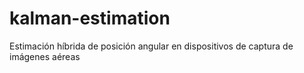# kalman-estimation
Estimación híbrida de posición angular en dispositivos de captura de imágenes aéreas
